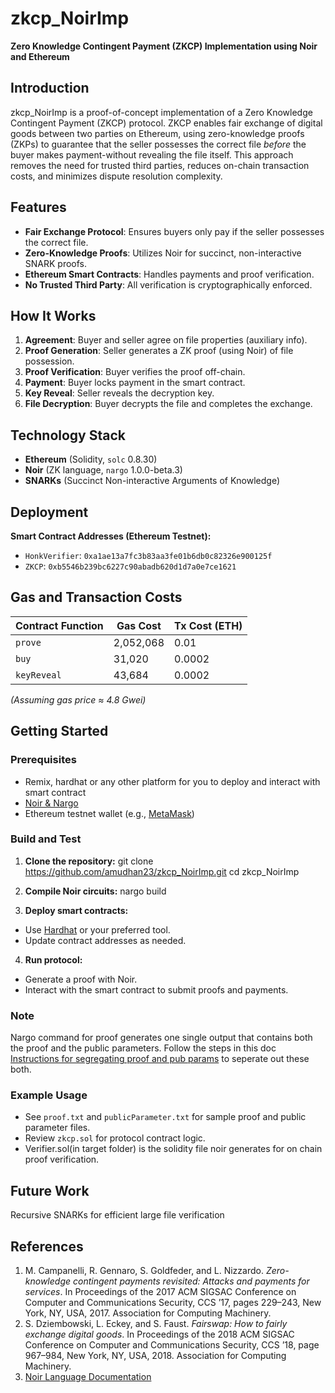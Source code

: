 # zkcp_NoirImp

**Zero Knowledge Contingent Payment (ZKCP) Implementation using Noir and Ethereum**

## Introduction

zkcp_NoirImp is a proof-of-concept implementation of a Zero Knowledge Contingent Payment (ZKCP) protocol. ZKCP enables fair exchange of digital goods between two parties on Ethereum, using zero-knowledge proofs (ZKPs) to guarantee that the seller possesses the correct file *before* the buyer makes payment-without revealing the file itself. This approach removes the need for trusted third parties, reduces on-chain transaction costs, and minimizes dispute resolution complexity.

## Features

- **Fair Exchange Protocol**: Ensures buyers only pay if the seller possesses the correct file.
- **Zero-Knowledge Proofs**: Utilizes Noir for succinct, non-interactive SNARK proofs.
- **Ethereum Smart Contracts**: Handles payments and proof verification.
- **No Trusted Third Party**: All verification is cryptographically enforced.

## How It Works

1. **Agreement**: Buyer and seller agree on file properties (auxiliary info).
2. **Proof Generation**: Seller generates a ZK proof (using Noir) of file possession.
3. **Proof Verification**: Buyer verifies the proof off-chain.
4. **Payment**: Buyer locks payment in the smart contract.
5. **Key Reveal**: Seller reveals the decryption key.
6. **File Decryption**: Buyer decrypts the file and completes the exchange.

## Technology Stack

- **Ethereum** (Solidity, `solc` 0.8.30)
- **Noir** (ZK language, `nargo` 1.0.0-beta.3)
- **SNARKs** (Succinct Non-interactive Arguments of Knowledge)


## Deployment

**Smart Contract Addresses (Ethereum Testnet):**
- `HonkVerifier`: `0xa1ae13a7fc3b83aa3fe01b6db0c82326e900125f`
- `ZKCP`: `0xb5546b239bc6227c90abadb620d1d7a0e7ce1621`

## Gas and Transaction Costs

| Contract Function | Gas Cost  | Tx Cost (ETH) |
|-------------------|-----------|---------------|
| `prove`           | 2,052,068 | 0.01          |
| `buy`             |   31,020  | 0.0002        |
| `keyReveal`       |   43,684  | 0.0002        |

*(Assuming gas price ≈ 4.8 Gwei)*

## Getting Started

### Prerequisites

- Remix, hardhat or any other platform for you to deploy and interact with smart contract
- [Noir & Nargo](https://noir-lang.org/)
- Ethereum testnet wallet (e.g., [MetaMask](https://metamask.io/))

### Build and Test

1. **Clone the repository:**
git clone https://github.com/amudhan23/zkcp_NoirImp.git
cd zkcp_NoirImp

2. **Compile Noir circuits:**
nargo build
3. **Deploy smart contracts:**
- Use [Hardhat](https://hardhat.org/) or your preferred tool.
- Update contract addresses as needed.

4. **Run protocol:**
- Generate a proof with Noir.
- Interact with the smart contract to submit proofs and payments.

### Note
Nargo command for proof generates one single output that contains both the proof and the public parameters. Follow the steps in this doc [Instructions for segregating proof and pub params](https://noir-lang.org/docs/how_to/how-to-solidity-verifier) to seperate out these both.  

### Example Usage

- See `proof.txt` and `publicParameter.txt` for sample proof and public parameter files.
- Review `zkcp.sol` for protocol contract logic.
- Verifier.sol(in target folder) is the solidity file noir generates for on chain proof verification.

## Future Work
 Recursive SNARKs for efficient large file verification

## References

1. M. Campanelli, R. Gennaro, S. Goldfeder, and L. Nizzardo. *Zero-knowledge contingent payments revisited: Attacks and payments for services*. In Proceedings of the 2017 ACM SIGSAC Conference on Computer and Communications Security, CCS ’17, pages 229–243, New York, NY, USA, 2017. Association for Computing Machinery.
2. S. Dziembowski, L. Eckey, and S. Faust. *Fairswap: How to fairly exchange digital goods*. In Proceedings of the 2018 ACM SIGSAC Conference on Computer and Communications Security, CCS ’18, page 967–984, New York, NY, USA, 2018. Association for Computing Machinery.
3. [Noir Language Documentation](https://noir-lang.org/)

